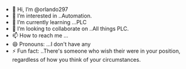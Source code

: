 - 👋 Hi, I’m @orlando297
- 👀 I’m interested in ..Automation.
- 🌱 I’m currently learning ...PLC
- 💞️ I’m looking to collaborate on ..All things PLC.
- 📫 How to reach me ...
- 😄 Pronouns: ...I don't have any
- ⚡ Fun fact: ..There's someone who wish their were in your position, regardless of how you think of your circumstances.

<!---
orlando297/orlando297 is a ✨ special ✨ repository because its `README.md` (this file) appears on your GitHub profile.
You can click the Preview link to take a look at your changes.
--->
